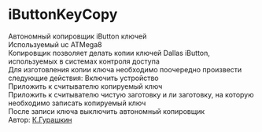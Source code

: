 ﻿# iButtonKeyCopy
 Автономный копировщик iButton ключей</br>
 Используемый uc ATMega8</br>
 Копировщик позволяет делать копии ключей Dallas iButton, используемых в системах контроля доступа</br>
 Для изготовления копии ключа необходимо поочередно произвести следующие действия:
 Включить устройство</br>
 Приложить к считывателю копируемый ключ</br>
 Приложить к считывателю чистую заготовку и ли заготовку, на которую необходимо записать копируемый ключ</br>
 После записи ключа выключить автономный копировщик</br>
 Автор: [К.Гурашкин](<https://github.com/CrockoMan>)
